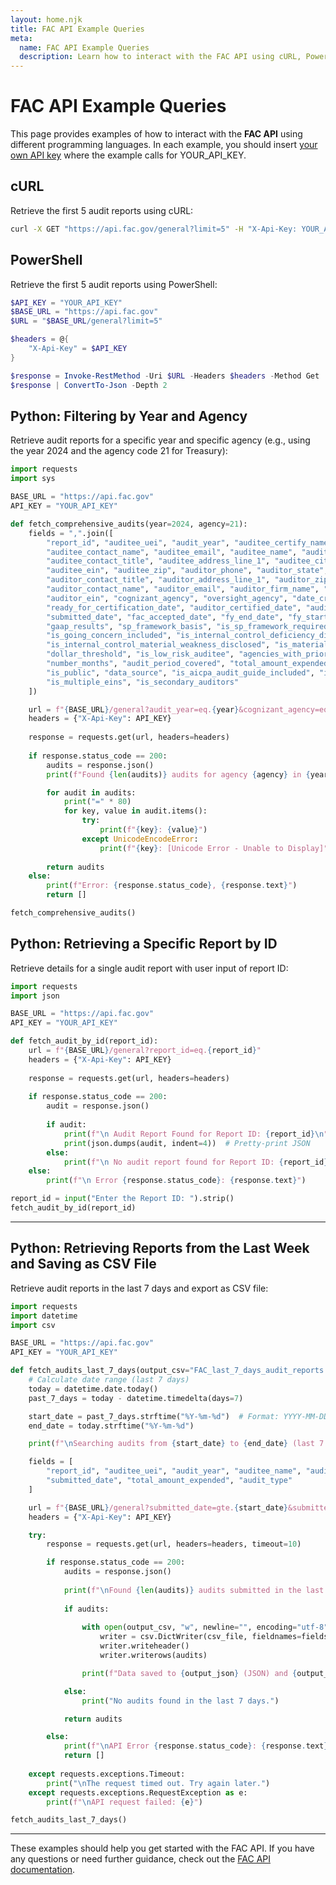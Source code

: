 ```yaml
---
layout: home.njk
title: FAC API Example Queries
meta:
  name: FAC API Example Queries
  description: Learn how to interact with the FAC API using cURL, PowerShell, SQL, and Python.
---
```


# FAC API Example Queries

This page provides examples of how to interact with the **FAC API** using different programming languages. In each example, you should insert [your own API key](https://api.data.gov/signup/) where the example calls for YOUR_API_KEY.

## **cURL**
Retrieve the first 5 audit reports using cURL:

```sh
curl -X GET "https://api.fac.gov/general?limit=5" -H "X-Api-Key: YOUR_API_KEY"
```

## **PowerShell**
Retrieve the first 5 audit reports using PowerShell:

```powershell
$API_KEY = "YOUR_API_KEY"
$BASE_URL = "https://api.fac.gov"
$URL = "$BASE_URL/general?limit=5"

$headers = @{
    "X-Api-Key" = $API_KEY
}

$response = Invoke-RestMethod -Uri $URL -Headers $headers -Method Get
$response | ConvertTo-Json -Depth 2
```

## **Python: Filtering by Year and Agency**
Retrieve audit reports for a specific year and specific agency (e.g., using the year 2024 and the agency code 21 for Treasury):

```python
import requests
import sys

BASE_URL = "https://api.fac.gov"
API_KEY = "YOUR_API_KEY"

def fetch_comprehensive_audits(year=2024, agency=21):
    fields = ",".join([
        "report_id", "auditee_uei", "audit_year", "auditee_certify_name", "auditee_certify_title",
        "auditee_contact_name", "auditee_email", "auditee_name", "auditee_phone", 
        "auditee_contact_title", "auditee_address_line_1", "auditee_city", "auditee_state",
        "auditee_ein", "auditee_zip", "auditor_phone", "auditor_state", "auditor_city", 
        "auditor_contact_title", "auditor_address_line_1", "auditor_zip", "auditor_country",
        "auditor_contact_name", "auditor_email", "auditor_firm_name", "auditor_foreign_address",
        "auditor_ein", "cognizant_agency", "oversight_agency", "date_created",
        "ready_for_certification_date", "auditor_certified_date", "auditee_certified_date", 
        "submitted_date", "fac_accepted_date", "fy_end_date", "fy_start_date", "audit_type",
        "gaap_results", "sp_framework_basis", "is_sp_framework_required", "sp_framework_opinions",
        "is_going_concern_included", "is_internal_control_deficiency_disclosed",
        "is_internal_control_material_weakness_disclosed", "is_material_noncompliance_disclosed",
        "dollar_threshold", "is_low_risk_auditee", "agencies_with_prior_findings", "entity_type",
        "number_months", "audit_period_covered", "total_amount_expended", "type_audit_code",
        "is_public", "data_source", "is_aicpa_audit_guide_included", "is_additional_ueis",
        "is_multiple_eins", "is_secondary_auditors"
    ])

    url = f"{BASE_URL}/general?audit_year=eq.{year}&cognizant_agency=eq.{agency}&select={fields}"
    headers = {"X-Api-Key": API_KEY}
    
    response = requests.get(url, headers=headers)
    
    if response.status_code == 200:
        audits = response.json()
        print(f"Found {len(audits)} audits for agency {agency} in {year}\n")

        for audit in audits:
            print("=" * 80)
            for key, value in audit.items():
                try:
                    print(f"{key}: {value}")
                except UnicodeEncodeError:
                    print(f"{key}: [Unicode Error - Unable to Display]")
        
        return audits
    else:
        print(f"Error: {response.status_code}, {response.text}")
        return []

fetch_comprehensive_audits()

```

## **Python: Retrieving a Specific Report by ID**
Retrieve details for a single audit report with user input of report ID:

```python
import requests
import json

BASE_URL = "https://api.fac.gov"
API_KEY = "YOUR_API_KEY"

def fetch_audit_by_id(report_id):
    url = f"{BASE_URL}/general?report_id=eq.{report_id}"
    headers = {"X-Api-Key": API_KEY}
    
    response = requests.get(url, headers=headers)
    
    if response.status_code == 200:
        audit = response.json()
        
        if audit:
            print(f"\n Audit Report Found for Report ID: {report_id}\n")
            print(json.dumps(audit, indent=4))  # Pretty-print JSON
        else:
            print(f"\n No audit report found for Report ID: {report_id}")
    else:
        print(f"\n Error {response.status_code}: {response.text}")

report_id = input("Enter the Report ID: ").strip()
fetch_audit_by_id(report_id)

```
---
## **Python: Retrieving Reports from the Last Week and Saving as CSV File**
Retrieve audit reports in the last 7 days and export as CSV file:

```python
import requests
import datetime
import csv

BASE_URL = "https://api.fac.gov"
API_KEY = "YOUR_API_KEY"

def fetch_audits_last_7_days(output_csv="FAC_last_7_days_audit_reports.csv"):
    # Calculate date range (last 7 days)
    today = datetime.date.today()
    past_7_days = today - datetime.timedelta(days=7)

    start_date = past_7_days.strftime("%Y-%m-%d")  # Format: YYYY-MM-DD
    end_date = today.strftime("%Y-%m-%d")

    print(f"\nSearching audits from {start_date} to {end_date} (last 7 days)...")

    fields = [
        "report_id", "auditee_uei", "audit_year", "auditee_name", "auditee_state",
        "submitted_date", "total_amount_expended", "audit_type"
    ]

    url = f"{BASE_URL}/general?submitted_date=gte.{start_date}&submitted_date=lte.{end_date}&select={','.join(fields)}"
    headers = {"X-Api-Key": API_KEY}

    try:
        response = requests.get(url, headers=headers, timeout=10)

        if response.status_code == 200:
            audits = response.json()
            
            print(f"\nFound {len(audits)} audits submitted in the last 7 days.\n")
            
            if audits:
                
                with open(output_csv, "w", newline="", encoding="utf-8") as csv_file:
                    writer = csv.DictWriter(csv_file, fieldnames=fields)
                    writer.writeheader()
                    writer.writerows(audits)

                print(f"Data saved to {output_json} (JSON) and {output_csv} (CSV).")

            else:
                print("No audits found in the last 7 days.")

            return audits

        else:
            print(f"\nAPI Error {response.status_code}: {response.text}")
            return []
    
    except requests.exceptions.Timeout:
        print("\nThe request timed out. Try again later.")
    except requests.exceptions.RequestException as e:
        print(f"\nAPI request failed: {e}")

fetch_audits_last_7_days()

```
---
These examples should help you get started with the FAC API. If you have any questions or need further guidance, check out the [FAC API documentation](https://www.fac.gov/api/).

